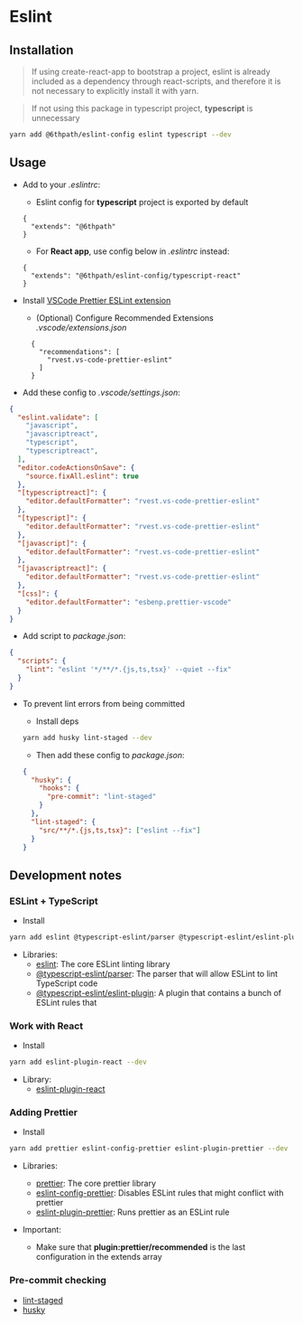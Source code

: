 # Eslint

## Installation

> If using create-react-app to bootstrap a project, eslint is already included as a dependency through react-scripts, and therefore it is not necessary to explicitly install it with yarn.

> If not using this package in typescript project, **typescript** is unnecessary

```bash
yarn add @6thpath/eslint-config eslint typescript --dev
```

## Usage

- Add to your _.eslintrc_:

  - Eslint config for **typescript** project is exported by default

  ```jsonc
  {
    "extends": "@6thpath"
  }
  ```

  - For **React app**, use config below in _.eslintrc_ instead:

  ```jsonc
  {
    "extends": "@6thpath/eslint-config/typescript-react"
  }
  ```

- Install [VSCode Prettier ESLint extension](https://marketplace.visualstudio.com/items?itemName=rvest.vs-code-prettier-eslint)
  - (Optional) Configure Recommended Extensions _.vscode/extensions.json_

  ```jsonc
    {
      "recommendations": [
        "rvest.vs-code-prettier-eslint"
      ]
    }
  ```

- Add these config to _.vscode/settings.json_:

```json
{
  "eslint.validate": [
    "javascript",
    "javascriptreact",
    "typescript",
    "typescriptreact",
  ],
  "editor.codeActionsOnSave": {
    "source.fixAll.eslint": true
  },
  "[typescriptreact]": {
    "editor.defaultFormatter": "rvest.vs-code-prettier-eslint"
  },
  "[typescript]": {
    "editor.defaultFormatter": "rvest.vs-code-prettier-eslint"
  },
  "[javascript]": {
    "editor.defaultFormatter": "rvest.vs-code-prettier-eslint"
  },
  "[javascriptreact]": {
    "editor.defaultFormatter": "rvest.vs-code-prettier-eslint"
  },
  "[css]": {
    "editor.defaultFormatter": "esbenp.prettier-vscode"
  }
}
```

- Add script to _package.json_:

```json
{
  "scripts": {
    "lint": "eslint '*/**/*.{js,ts,tsx}' --quiet --fix"
  }
}
```

- To prevent lint errors from being committed

  - Install deps

  ```bash
  yarn add husky lint-staged --dev
  ```

  - Then add these config to _package.json_:

  ```json
  {
    "husky": {
      "hooks": {
        "pre-commit": "lint-staged"
      }
    },
    "lint-staged": {
      "src/**/*.{js,ts,tsx}": ["eslint --fix"]
    }
  }
  ```

## Development notes

### ESLint + TypeScript

- Install

```bash
yarn add eslint @typescript-eslint/parser @typescript-eslint/eslint-plugin --dev
```

- Libraries:
  - [eslint](https://npm.im/eslint): The core ESLint linting library
  - [@typescript-eslint/parser](https://npm.im/@typescript-eslint/parser): The parser that will allow ESLint to lint TypeScript code
  - [@typescript-eslint/eslint-plugin](https://npm.im/@typescript-eslint/eslint-plugin): A plugin that contains a bunch of ESLint rules that

### Work with React

- Install

```bash
yarn add eslint-plugin-react --dev
```

- Library:
  - [eslint-plugin-react](https://npm.im/eslint-plugin-react)

### Adding Prettier

- Install

```bash
yarn add prettier eslint-config-prettier eslint-plugin-prettier --dev
```

- Libraries:
  - [prettier](https://npm.im/prettier): The core prettier library
  - [eslint-config-prettier](https://npm.im/eslint-config-prettier): Disables ESLint rules that might conflict with prettier
  - [eslint-plugin-prettier](https://npm.im/eslint-plugin-prettier): Runs prettier as an ESLint rule

- Important:
  - Make sure that **plugin:prettier/recommended** is the last configuration in the extends array

### Pre-commit checking

- [lint-staged](https://npm.im/lint-staged)
- [husky](https://npm.im/husky)
